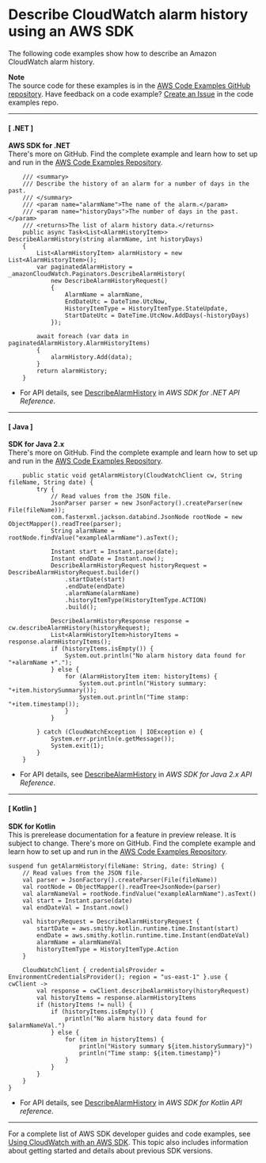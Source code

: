 # Describe CloudWatch alarm history using an AWS SDK<a name="example_cloudwatch_DescribeAlarmHistory_section"></a>

The following code examples show how to describe an Amazon CloudWatch alarm history\.

**Note**  
The source code for these examples is in the [AWS Code Examples GitHub repository](https://github.com/awsdocs/aws-doc-sdk-examples)\. Have feedback on a code example? [Create an Issue](https://github.com/awsdocs/aws-doc-sdk-examples/issues/new/choose) in the code examples repo\. 

------
#### [ \.NET ]

**AWS SDK for \.NET**  
 There's more on GitHub\. Find the complete example and learn how to set up and run in the [AWS Code Examples Repository](https://github.com/awsdocs/aws-doc-sdk-examples/tree/main/dotnetv3/CloudWatch#code-examples)\. 
  

```
    /// <summary>
    /// Describe the history of an alarm for a number of days in the past.
    /// </summary>
    /// <param name="alarmName">The name of the alarm.</param>
    /// <param name="historyDays">The number of days in the past.</param>
    /// <returns>The list of alarm history data.</returns>
    public async Task<List<AlarmHistoryItem>> DescribeAlarmHistory(string alarmName, int historyDays)
    {
        List<AlarmHistoryItem> alarmHistory = new List<AlarmHistoryItem>();
        var paginatedAlarmHistory = _amazonCloudWatch.Paginators.DescribeAlarmHistory(
            new DescribeAlarmHistoryRequest()
            {
                AlarmName = alarmName,
                EndDateUtc = DateTime.UtcNow,
                HistoryItemType = HistoryItemType.StateUpdate,
                StartDateUtc = DateTime.UtcNow.AddDays(-historyDays)
            });

        await foreach (var data in paginatedAlarmHistory.AlarmHistoryItems)
        {
            alarmHistory.Add(data);
        }
        return alarmHistory;
    }
```
+  For API details, see [DescribeAlarmHistory](https://docs.aws.amazon.com/goto/DotNetSDKV3/monitoring-2010-08-01/DescribeAlarmHistory) in *AWS SDK for \.NET API Reference*\. 

------
#### [ Java ]

**SDK for Java 2\.x**  
 There's more on GitHub\. Find the complete example and learn how to set up and run in the [AWS Code Examples Repository](https://github.com/awsdocs/aws-doc-sdk-examples/tree/main/javav2/example_code/cloudwatch#readme)\. 
  

```
    public static void getAlarmHistory(CloudWatchClient cw, String fileName, String date) {
        try {
            // Read values from the JSON file.
            JsonParser parser = new JsonFactory().createParser(new File(fileName));
            com.fasterxml.jackson.databind.JsonNode rootNode = new ObjectMapper().readTree(parser);
            String alarmName = rootNode.findValue("exampleAlarmName").asText();

            Instant start = Instant.parse(date);
            Instant endDate = Instant.now();
            DescribeAlarmHistoryRequest historyRequest = DescribeAlarmHistoryRequest.builder()
                .startDate(start)
                .endDate(endDate)
                .alarmName(alarmName)
                .historyItemType(HistoryItemType.ACTION)
                .build();

            DescribeAlarmHistoryResponse response = cw.describeAlarmHistory(historyRequest);
            List<AlarmHistoryItem>historyItems = response.alarmHistoryItems();
            if (historyItems.isEmpty()) {
                System.out.println("No alarm history data found for "+alarmName +".");
            } else {
                for (AlarmHistoryItem item: historyItems) {
                    System.out.println("History summary: "+item.historySummary());
                    System.out.println("Time stamp: "+item.timestamp());
                }
            }

        } catch (CloudWatchException | IOException e) {
            System.err.println(e.getMessage());
            System.exit(1);
        }
    }
```
+  For API details, see [DescribeAlarmHistory](https://docs.aws.amazon.com/goto/SdkForJavaV2/monitoring-2010-08-01/DescribeAlarmHistory) in *AWS SDK for Java 2\.x API Reference*\. 

------
#### [ Kotlin ]

**SDK for Kotlin**  
This is prerelease documentation for a feature in preview release\. It is subject to change\.
 There's more on GitHub\. Find the complete example and learn how to set up and run in the [AWS Code Examples Repository](https://github.com/awsdocs/aws-doc-sdk-examples/tree/main/kotlin/services/cloudwatch#code-examples)\. 
  

```
suspend fun getAlarmHistory(fileName: String, date: String) {
    // Read values from the JSON file.
    val parser = JsonFactory().createParser(File(fileName))
    val rootNode = ObjectMapper().readTree<JsonNode>(parser)
    val alarmNameVal = rootNode.findValue("exampleAlarmName").asText()
    val start = Instant.parse(date)
    val endDateVal = Instant.now()

    val historyRequest = DescribeAlarmHistoryRequest {
        startDate = aws.smithy.kotlin.runtime.time.Instant(start)
        endDate = aws.smithy.kotlin.runtime.time.Instant(endDateVal)
        alarmName = alarmNameVal
        historyItemType = HistoryItemType.Action
    }

    CloudWatchClient { credentialsProvider = EnvironmentCredentialsProvider(); region = "us-east-1" }.use { cwClient ->
        val response = cwClient.describeAlarmHistory(historyRequest)
        val historyItems = response.alarmHistoryItems
        if (historyItems != null) {
            if (historyItems.isEmpty()) {
                println("No alarm history data found for $alarmNameVal.")
            } else {
                for (item in historyItems) {
                    println("History summary ${item.historySummary}")
                    println("Time stamp: ${item.timestamp}")
                }
            }
        }
    }
}
```
+  For API details, see [DescribeAlarmHistory](https://github.com/awslabs/aws-sdk-kotlin#generating-api-documentation) in *AWS SDK for Kotlin API reference*\. 

------

For a complete list of AWS SDK developer guides and code examples, see [Using CloudWatch with an AWS SDK](sdk-general-information-section.md)\. This topic also includes information about getting started and details about previous SDK versions\.